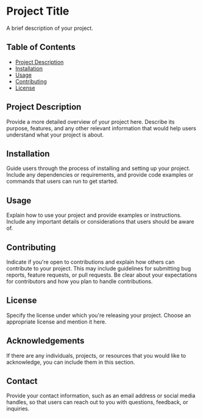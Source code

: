 # Project Title

A brief description of your project.

## Table of Contents

- [Project Description](#project-description)
- [Installation](#installation)
- [Usage](#usage)
- [Contributing](#contributing)
- [License](#license)

## Project Description

Provide a more detailed overview of your project here. Describe its purpose, features, and any other relevant information that would help users understand what your project is about.

## Installation

Guide users through the process of installing and setting up your project. Include any dependencies or requirements, and provide code examples or commands that users can run to get started.

## Usage

Explain how to use your project and provide examples or instructions. Include any important details or considerations that users should be aware of.

## Contributing

Indicate if you're open to contributions and explain how others can contribute to your project. This may include guidelines for submitting bug reports, feature requests, or pull requests. Be clear about your expectations for contributors and how you plan to handle contributions.

## License

Specify the license under which you're releasing your project. Choose an appropriate license and mention it here.

## Acknowledgements

If there are any individuals, projects, or resources that you would like to acknowledge, you can include them in this section.

## Contact

Provide your contact information, such as an email address or social media handles, so that users can reach out to you with questions, feedback, or inquiries.
